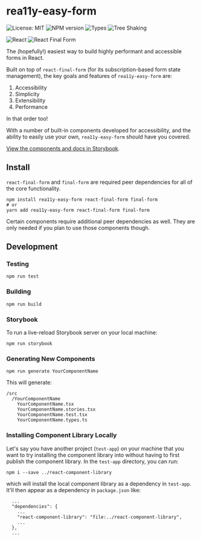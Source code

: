 # rea11y-easy-form

![License: MIT](https://img.shields.io/npm/l/rea11y-easy-form)
![NPM version](https://img.shields.io/npm/v/rea11y-easy-form.svg)
![Types](https://img.shields.io/npm/types/rea11y-easy-form)
![Tree Shaking](https://flat.badgen.net/bundlephobia/tree-shaking/rea11y-easy-form)

![React](https://img.shields.io/badge/React-%2320232a.svg?logo=React&logoColor=%2361DAFB)
![React Final Form](https://img.shields.io/badge/React%20Final%20Form-%23333639.svg?logo=react&logoColor=white)

The (hopefully!) easiest way to build highly performant and accessible forms in React.

Built on top of `react-final-form` (for its subscription-based form state management), the key goals and features of `rea11y-easy-form` are:

1. Accessibility
2. Simplicity
3. Extensibility
4. Performance

In that order too!

With a number of built-in components developed for accessibility, and the ability to easily use your own, `rea11y-easy-form` should have you covered.

[View the components and docs in Storybook](https://mynamesleon.github.io/rea11y-easy-form/).

## Install

`react-final-form` and `final-form` are required peer dependencies for all of the core functionality.

```shell
npm install rea11y-easy-form react-final-form final-form
# or
yarn add rea11y-easy-form react-final-form final-form
```

Certain components require additional peer dependencies as well. They are only needed if you plan to use those components though.

## Development

### Testing

```
npm run test
```

### Building

```
npm run build
```

### Storybook

To run a live-reload Storybook server on your local machine:

```
npm run storybook
```

### Generating New Components

```
npm run generate YourComponentName
```

This will generate:

```
/src
  /YourComponentName
    YourComponentName.tsx
    YourComponentName.stories.tsx
    YourComponentName.test.tsx
    YourComponentName.types.ts
```

### Installing Component Library Locally

Let's say you have another project (`test-app`) on your machine that you want to try installing the component library into without having to first publish the component library. In the `test-app` directory, you can run:

```
npm i --save ../react-component-library
```

which will install the local component library as a dependency in `test-app`. It'll then appear as a dependency in `package.json` like:

```
  ...
  "dependencies": {
    ...
    "react-component-library": "file:../react-component-library",
    ...
  },
  ...
```
